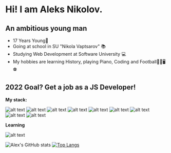 # Hi! I am Aleks Nikolov.

## An ambitious young man

* 17 Years Young👦 
* Going at school in SU "Nikola Vaptsarov" 📚
* Studying Web Development at Software University 💻
* My hobbies are learning History, playing Piano, Coding and Football🗿🎹🖥⚽

## 2022 Goal? Get a job as a JS Developer!

**My stack:**

![alt text](https://img.icons8.com/color/60/000000/javascript--v1.png)
![alt text](https://img.icons8.com/color/60/000000/express.png)
![alt text](https://img.icons8.com/fluency/60/000000/node-js.png)
![alt text](https://img.icons8.com/color/60/000000/mongodb.png)
![alt text](https://img.icons8.com/color/60/000000/html-5--v1.png)
![alt text](https://img.icons8.com/color/60/000000/css3.png)
![alt text](https://img.icons8.com/color/60/000000/firebase.png)
![alt text](https://img.icons8.com/color/60/000000/typescript.png)
![alt text](https://img.icons8.com/color/60/000000/angularjs.png)

**Learning**

![alt text](https://img.icons8.com/officel/60/000000/react.png)

![Alex's GitHub stats](https://github-readme-stats.vercel.app/api?username=ALexNikolov2&show_icons=true&theme=radical)
[![Top Langs](https://github-readme-stats.vercel.app/api/top-langs/?username=AlexNikolov2)](https://github.com/anuraghazra/github-readme-stats)
